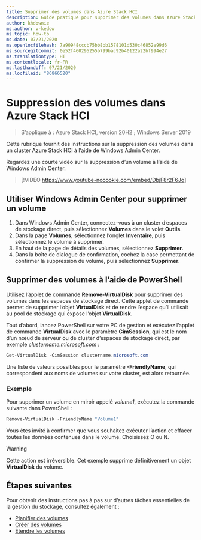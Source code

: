 ```yaml
---
title: Supprimer des volumes dans Azure Stack HCI
description: Guide pratique pour supprimer des volumes dans Azure Stack HCI à l’aide de Windows Admin Center et de PowerShell.
author: khdownie
ms.author: v-kedow
ms.topic: how-to
ms.date: 07/21/2020
ms.openlocfilehash: 7a90948cccb75bb8bb1578101d530c46852e99d6
ms.sourcegitcommit: 0e52f460295255b799bac92b40122a22bf994e27
ms.translationtype: HT
ms.contentlocale: fr-FR
ms.lasthandoff: 07/21/2020
ms.locfileid: "86866520"
---
```

# <a name="deleting-volumes-in-azure-stack-hci"></a>Suppression des volumes dans Azure Stack HCI

> S’applique à : Azure Stack HCI, version 20H2 ; Windows Server 2019

Cette rubrique fournit des instructions sur la suppression des volumes dans un cluster Azure Stack HCI à l’aide de Windows Admin Center.

Regardez une courte vidéo sur la suppression d’un volume à l’aide de Windows Admin Center.

> [!VIDEO https://www.youtube-nocookie.com/embed/DbjF8r2F6Jo]

## <a name="use-windows-admin-center-to-delete-a-volume"></a>Utiliser Windows Admin Center pour supprimer un volume

1. Dans Windows Admin Center, connectez-vous à un cluster d’espaces de stockage direct, puis sélectionnez **Volumes** dans le volet **Outils**.
2. Dans la page **Volumes**, sélectionnez l’onglet **Inventaire**, puis sélectionnez le volume à supprimer.
3. En haut de la page de détails des volumes, sélectionnez **Supprimer**.
4. Dans la boîte de dialogue de confirmation, cochez la case permettant de confirmer la suppression du volume, puis sélectionnez **Supprimer**.

## <a name="delete-volumes-using-powershell"></a>Supprimer des volumes à l’aide de PowerShell

Utilisez l’applet de commande **Remove-VirtualDisk** pour supprimer des volumes dans les espaces de stockage direct. Cette applet de commande permet de supprimer l’objet **VirtualDisk** et de rendre l’espace qu’il utilisait au pool de stockage qui expose l’objet **VirtualDisk**.

Tout d’abord, lancez PowerShell sur votre PC de gestion et exécutez l’applet de commande **VirtualDisk** avec le paramètre **CimSession**, qui est le nom d’un nœud de serveur ou de cluster d’espaces de stockage direct, par exemple *clustername.microsoft.com* :

```PowerShell
Get-VirtualDisk -CimSession clustername.microsoft.com
```

Une liste de valeurs possibles pour le paramètre **-FriendlyName**, qui correspondent aux noms de volumes sur votre cluster, est alors retournée.

### <a name="example"></a>Exemple

Pour supprimer un volume en miroir appelé *volume1*, exécutez la commande suivante dans PowerShell :

```PowerShell
Remove-VirtualDisk -FriendlyName "Volume1"
```

Vous êtes invité à confirmer que vous souhaitez exécuter l’action et effacer toutes les données contenues dans le volume. Choisissez O ou N.

   > [!WARNING]
   > Cette action est irréversible. Cet exemple supprime définitivement un objet **VirtualDisk** du volume.

## <a name="next-steps"></a>Étapes suivantes

Pour obtenir des instructions pas à pas sur d’autres tâches essentielles de la gestion du stockage, consultez également :

- [Planifier des volumes](../concepts/plan-volumes.md)
- [Créer des volumes](create-volumes.md)
- [Étendre les volumes](extend-volumes.md)